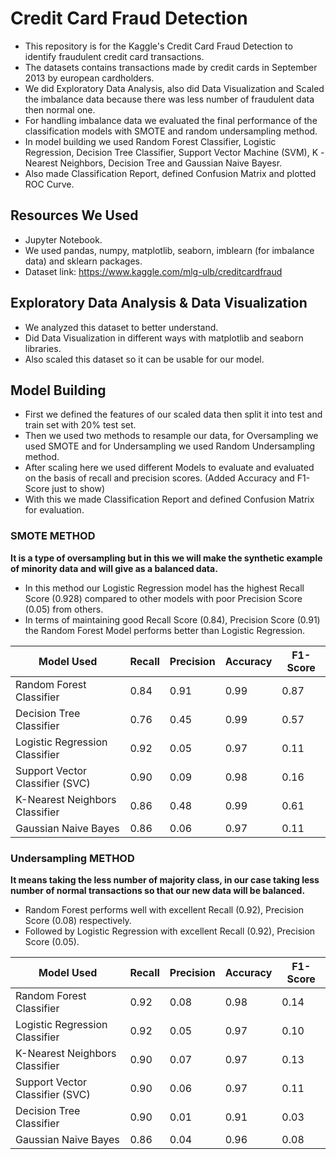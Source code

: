 # Credit Card Fraud Detection

* This repository is for the Kaggle's Credit Card Fraud Detection to identify fraudulent credit card transactions.
* The datasets contains transactions made by credit cards in September 2013 by european cardholders.
* We did Exploratory Data Analysis, also did Data Visualization and Scaled the imbalance data because there was less number of fraudulent data then normal one.
* For handling imbalance data we evaluated the final performance of the classification models with SMOTE and random undersampling method.
* In model building we used Random Forest Classifier, Logistic Regression, Decision Tree Classifier, Support Vector Machine (SVM), K -Nearest Neighbors, Decision Tree and Gaussian Naive Bayesr.
* Also made Classification Report, defined Confusion Matrix and plotted ROC Curve.

## Resources We Used

* Jupyter Notebook.
* We used pandas, numpy, matplotlib, seaborn, imblearn (for imbalance data) and sklearn packages.
* Dataset link: https://www.kaggle.com/mlg-ulb/creditcardfraud


## Exploratory Data Analysis & Data Visualization

* We analyzed this dataset to better understand.
* Did Data Visualization in different ways with matplotlib and seaborn libraries.
* Also scaled this dataset so it can be usable for our model.


## Model Building

* First we defined the features of our scaled data then split it into test and train set with 20% test set.
* Then we used two methods to resample our data, for Oversampling we used SMOTE and for Undersampling we used Random Undersampling method.
* After scaling here we used different Models to evaluate and evaluated on the basis of recall and precision scores. (Added Accuracy and F1-Score just to show)
* With this we made Classification Report and defined Confusion Matrix for evaluation.

### SMOTE METHOD 

**It is a type of oversampling but in this we will make the synthetic example of minority data and will give as a balanced data.** 
* In this method our Logistic Regression model has the highest Recall Score (0.928) compared to other models with poor Precision Score (0.05) from others.
* In terms of maintaining good Recall Score (0.84), Precision Score (0.91) the Random Forest Model performs better than Logistic Regression.

Model Used | Recall | Precision | Accuracy | F1-Score
------------ | ------------- | ------------- | ------------- | -------------
Random Forest Classifier | 0.84 | 0.91 | 0.99 | 0.87
Decision Tree Classifier | 0.76 | 0.45 | 0.99 | 0.57
Logistic Regression Classifier | 0.92 | 0.05 | 0.97 | 0.11
Support Vector Classifier (SVC) | 0.90 | 0.09 | 0.98 | 0.16
K-Nearest Neighbors Classifier | 0.86 | 0.48 | 0.99 | 0.61
Gaussian Naive Bayes | 0.86 | 0.06 | 0.97 | 0.11

### Undersampling METHOD 

**It means taking the less number of majority class, in our case taking less number of normal transactions so that our new data will be balanced.**
* Random Forest performs well with excellent Recall (0.92), Precision Score (0.08) respectively.
* Followed by Logistic Regression with excellent Recall (0.92), Precision Score (0.05).

Model Used | Recall | Precision | Accuracy | F1-Score
------------ | ------------- | ------------- | ------------- | -------------
Random Forest Classifier | 0.92 | 0.08 | 0.98 | 0.14
Logistic Regression Classifier | 0.92 | 0.05 | 0.97 | 0.10
K-Nearest Neighbors Classifier | 0.90 | 0.07 | 0.97 | 0.13
Support Vector Classifier (SVC) | 0.90 | 0.06 | 0.97 | 0.11
Decision Tree Classifier | 0.90 | 0.01 | 0.91 | 0.03
Gaussian Naive Bayes | 0.86	| 0.04 | 0.96 | 0.08
